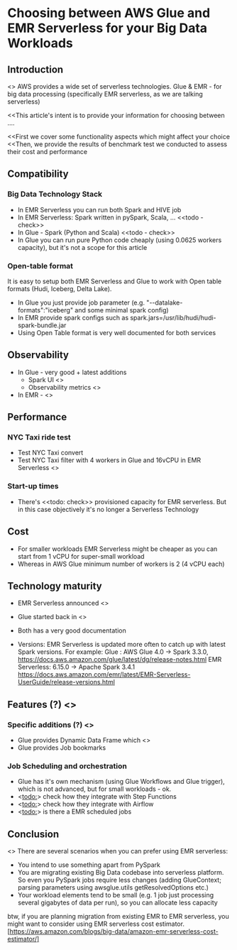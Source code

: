 # Choosing between AWS Glue and EMR Serverless for your Big Data Workloads

## Introduction

<<todo>>
AWS provides a wide set of serverless technologies.
Glue & EMR - for big data processing (specifically EMR serverless, as we are talking serverless)

<<This article's intent is to provide your information for choosing between ....

<<First we cover some functionality aspects which might affect your choice
<<Then, we provide the results of benchmark test we conducted to assess their cost and performance 



## Compatibility

### Big Data Technology Stack

- In EMR Serverless you can run both Spark and HIVE job
- In EMR Serverless: Spark written in pySpark, Scala, ...
<<todo - check>>
- In Glue - Spark (Python and Scala)
<<todo - check>>
- In Glue you can run pure Python code cheaply (using 0.0625 workers capacity), but it's not a scope for this article

### Open-table format

It is easy to setup both EMR Serverless and Glue to work with Open table formats (Hudi, Iceberg, Delta Lake).

- In Glue you just provide job parameter (e.g. "--datalake-formats":"iceberg" and some minimal spark config)
- In EMR provide spark configs such as
spark.jars=/usr/lib/hudi/hudi-spark-bundle.jar
- Using Open Table format is very well documented for both services


## Observability

- In Glue - very good + latest additions
    - Spark UI <<todo add screenshot>>
    - Observability metrics <<todo add screenshot>>
- In EMR - <<todo check>>

## Performance

### NYC Taxi ride test
- Test NYC Taxi convert
- Test NYC Taxi filter
  with 4 workers in Glue
  and 16vCPU in EMR Serverless
  <<todo run these tests>>

### Start-up times

- There's <<todo: check>> provisioned capacity for EMR serverless. But in this case objectively it's no longer a Serverless Technology

## Cost



- For smaller workloads EMR Serverless might be cheaper as you can start from 1 vCPU for super-small workload
- Whereas in AWS Glue minimum number of workers is 2 (4 vCPU each) 

## Technology maturity

- EMR Serverless announced <<todo check>>
- Glue started back in <<todo check>>

- Both has a very good documentation

- Versions:
  EMR Serverless is updated more often to catch up with latest Spark versions.
  For example:
  Glue : AWS Glue 4.0 -> Spark 3.3.0,  https://docs.aws.amazon.com/glue/latest/dg/release-notes.html
  EMR Serverless: 6.15.0 -> Apache Spark	3.4.1
  https://docs.aws.amazon.com/emr/latest/EMR-Serverless-UserGuide/release-versions.html

##  Features (?) <<todo rephrase>>

### Specific additions (?) <<todo rephrase>>

- Glue provides Dynamic Data Frame which <<todo describe>>
- Glue provides Job bookmarks

### Job Scheduling and orchestration

- Glue has it's own mechanism (using Glue Workflows and Glue trigger), which is not advanced, but for small workloads - ok.
- <<todo:>> check how they integrate with Step Functions
- <<todo:>> check how they integrate with Airflow
- <<todo:>> is there a EMR scheduled jobs


## Conclusion

<<todo>>
There are several scenarios when you can prefer using EMR serverless:
- You intend to use something apart from PySpark
- You are migrating existing Big Data codebase into serverless platform. So even you PySpark jobs require less changes (adding GlueContext; parsing parameters using awsglue.utils getResolvedOptions etc.)
- Your workload elements tend to be small (e.g. 1 job just processing several gigabytes of data per run), so you can allocate less capacity

btw, if you are planning migration from existing EMR to EMR serverless, you might want to consider using EMR serverless cost estimator. [https://aws.amazon.com/blogs/big-data/amazon-emr-serverless-cost-estimator/]